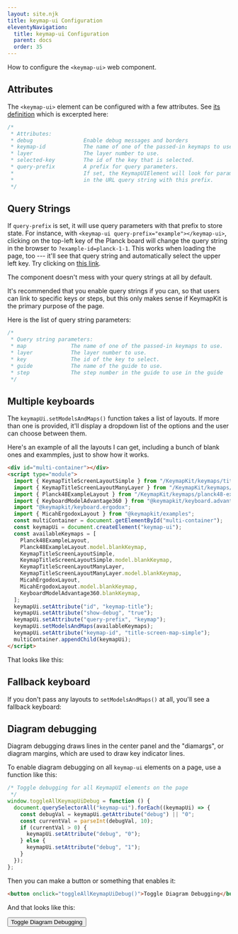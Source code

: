 ```yaml
---
layout: site.njk
title: keymap-ui Configuration
eleventyNavigation:
  title: keymap-ui Configuration
  parent: docs
  order: 35
---
```


How to configure the `<keymap-ui>` web component.

## Attributes

The `<keymap-ui>` element can be configured with a few attributes.
See [its definition](https://github.com/mrled/KeymapKit/blob/master/ui/src/webcomponents/keymap-ui.ts#L42)
which is excerpted here:

```typescript
/*
 * Attributes:
 * debug                Enable debug messages and borders
 * keymap-id            The name of one of the passed-in keymaps to use.
 * layer                The layer number to use.
 * selected-key         The id of the key that is selected.
 * query-prefix         A prefix for query parameters.
 *                      If set, the KeymapUIElement will look for parameters
 *                      in the URL query string with this prefix.
 */
```

## Query Strings

If `query-prefix` is set, it will use query parameters with that prefix to store state.
For instance, with `<keymap-ui query-prefix="example"></keymap-ui>`,
clicking on the top-left key of the Planck board will change the query string in the browser to
`?example-id=planck-1-1`.
This works when loading the page, too ---
it'll see that query string and automatically select the upper left key.
Try clicking on [this link](?example-key=planck-1-1).

<div id="example-container"></div>

<script type="module">
  import { KeyboardModelPlanck48 } from "@keymapkit/keyboard.planck48";
  const container = document.getElementById("example-container");
  const keymapUi = document.createElement("keymap-ui");
  keymapUi.setAttribute("query-prefix", "example")
  keymapUi.setModelsAndMaps([KeyboardModelPlanck48.blankKeymap]);
  container.appendChild(keymapUi);
</script>

The component doesn't mess with your query strings at all by default.

It's recommended that you enable query strings if you can,
so that users can link to specific keys or steps,
but this only makes sense if KeymapKit is the primary purpose of the page.

Here is the list of query string parameters:

```typescript
/*
 * Query string parameters:
 * map              The name of one of the passed-in keymaps to use.
 * layer            The layer number to use.
 * key              The id of the key to select.
 * guide            The name of the guide to use.
 * step             The step number in the guide to use in the guide
 */
```

## Multiple keyboards

The `keymapUi.setModelsAndMaps()` function takes a list of layouts.
If more than one is provided,
it'll display a dropdown list of the options and the user can choose between them.

Here's an example of all the layouts I can get,
including a bunch of blank ones and exammples,
just to show how it works.

```html
<div id="multi-container"></div>
<script type="module">
  import { KeymapTitleScreenLayoutSimple } from "/KeymapKit/keymaps/title-screen-layout-simple.js";
  import { KeymapTitleScreenLayoutManyLayer } from "/KeymapKit/keymaps/title-screen-layout-manylayer.js";
  import { Planck48ExampleLayout } from "/KeymapKit/keymaps/planck48-example-layout.js";
  import { KeyboardModelAdvantage360 } from "@keymapkit/keyboard.advantage360";
  import "@keymapkit/keyboard.ergodox";
  import { MicahErgodoxLayout } from "@keymapkit/examples";
  const multiContainer = document.getElementById("multi-container");
  const keymapUi = document.createElement("keymap-ui");
  const availableKeymaps = [
    Planck48ExampleLayout,
    Planck48ExampleLayout.model.blankKeymap,
    KeymapTitleScreenLayoutSimple,
    KeymapTitleScreenLayoutSimple.model.blankKeymap,
    KeymapTitleScreenLayoutManyLayer,
    KeymapTitleScreenLayoutManyLayer.model.blankKeymap,
    MicahErgodoxLayout,
    MicahErgodoxLayout.model.blankKeymap,
    KeyboardModelAdvantage360.blankKeymap,
  ];
  keymapUi.setAttribute("id", "keymap-title");
  keymapUi.setAttribute("show-debug", "true");
  keymapUi.setAttribute("query-prefix", "keymap");
  keymapUi.setModelsAndMaps(availableKeymaps);
  keymapUi.setAttribute("keymap-id", "title-screen-map-simple");
  multiContainer.appendChild(keymapUi);
</script>
```

That looks like this:

<div id="multi-container"></div>
<script type="module">
  import { KeymapTitleScreenLayoutSimple } from "/KeymapKit/keymaps/title-screen-layout-simple.js";
  import { KeymapTitleScreenLayoutManyLayer } from "/KeymapKit/keymaps/title-screen-layout-manylayer.js";
  import { Planck48ExampleLayout } from "/KeymapKit/keymaps/planck48-example-layout.js";
  import { KeyboardModelAdvantage360 } from "@keymapkit/keyboard.advantage360";
  import "@keymapkit/keyboard.ergodox";
  import { MicahErgodoxLayout } from "@keymapkit/examples";
  const multiContainer = document.getElementById("multi-container");
  const keymapUi = document.createElement("keymap-ui");
  const availableKeymaps = [
    Planck48ExampleLayout,
    Planck48ExampleLayout.model.blankKeymap,
    KeymapTitleScreenLayoutSimple,
    KeymapTitleScreenLayoutSimple.model.blankKeymap,
    KeymapTitleScreenLayoutManyLayer,
    KeymapTitleScreenLayoutManyLayer.model.blankKeymap,
    MicahErgodoxLayout,
    MicahErgodoxLayout.model.blankKeymap,
    KeyboardModelAdvantage360.blankKeymap
  ];
  keymapUi.setAttribute("id", "keymap-title");
  keymapUi.setAttribute("show-debug", "true");
  keymapUi.setAttribute("query-prefix", "keymap");
  keymapUi.setModelsAndMaps(availableKeymaps);
  keymapUi.setAttribute("keymap-id", "title-screen-map-simple");
  multiContainer.appendChild(keymapUi);
</script>

## Fallback keyboard

If you don't pass any layouts to `setModelsAndMaps()` at all,
you'll see a fallback keyboard:

<div id="fallback-container"></div>

<script type="module">
  import "@keymapkit/ui";
  const fallbackContainer = document.getElementById("fallback-container");
  const keymapUi = document.createElement("keymap-ui");
  keymapUi.setAttribute("id", "keymap-empty");
  keymapUi.setModelsAndMaps([]);
  fallbackContainer.appendChild(keymapUi);
</script>

## Diagram debugging

Diagram debugging draws lines in the center panel and the "diamargs",
or diagram margins,
which are used to draw key indicator lines.

To enable diagram debugging on all `keymap-ui` elements on a page, use a function like this:

```javascript
/* Toggle debugging for all KeymapUI elements on the page
 */
window.toggleAllKeymapUiDebug = function () {
  document.querySelectorAll("keymap-ui").forEach((keymapUi) => {
    const debugVal = keymapUi.getAttribute("debug") || "0";
    const currentVal = parseInt(debugVal, 10);
    if (currentVal > 0) {
      keymapUi.setAttribute("debug", "0");
    } else {
      keymapUi.setAttribute("debug", "1");
    }
  });
};
```

Then you can make a button or something that enables it:

```html
<button onclick="toggleAllKeymapUiDebug()">Toggle Diagram Debugging</button>
```

And that looks like this:

<script>
  window.toggleAllKeymapUiDebug = function () {
  document.querySelectorAll("keymap-ui").forEach((keymapUi) => {
    const debugVal = keymapUi.getAttribute("debug") || "0";
    const currentVal = parseInt(debugVal, 10);
    if (currentVal > 0) {
      keymapUi.setAttribute("debug", "0");
    } else {
      keymapUi.setAttribute("debug", "1");
    }
  });
};
</script>

<button onclick="toggleAllKeymapUiDebug()">Toggle Diagram Debugging</button>
